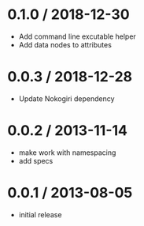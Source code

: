 # 0.1.0 / 2018-12-30

* Add command line excutable helper
* Add data nodes to attributes

# 0.0.3 / 2018-12-28

* Update Nokogiri dependency

# 0.0.2 / 2013-11-14

* make work with namespacing
* add specs

# 0.0.1 / 2013-08-05

* initial release
